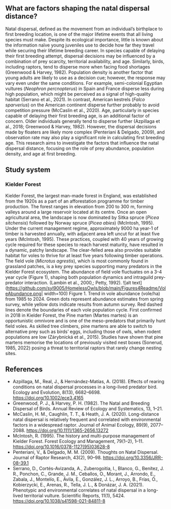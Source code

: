 ## What are factors shaping the natal dispersal distance?
Natal dispersal, defined as the movement from an individual’s birthplace to first breeding location, is one of the major lifetime events that all living species must make. Despite its ecological importance, little is known about the information naïve young juveniles use to decide how far they travel while securing their lifetime breeding career. In species capable of delaying their first breeding attempt, dispersal decisions may be influenced by a combination of prey scarcity, territorial availability, and age. Similarly, birds, including raptors, tend to disperse more when facing food shortages (Greenwood & Harvey, 1982). Population density is another factor that young adults are likely to use as a decision cue; however, the response may vary even under the same conditions. For example, semi-colonial Egyptian vultures (_Neophron percnopterus_) in Spain and France disperse less during high population, which might be perceived as a signal of high-quality habitat (Serrano et al., 2021). In contrast, American kestrels (_Falco sparverius_) on the American continent disperse further probably to avoid competition pressure (McCaslin et al., 2020). Age, particularly in species capable of delaying their first breeding age, is an additional factor of concern. Older individuals generally tend to disperse further (Azpillaga et al., 2018; Greenwood & Harvey, 1982). However, the dispersal decisions made by floaters are likely more complex (Penteriani & Delgado, 2009), and observation rate may also play a significant role in calculating first breeding age. This research aims to investigate the factors that influence the natal dispersal distance, focusing on the role of prey abundance, population density, and age at first breeding. 
## Study system
### Kielder Forest
Kielder Forest, the largest man-made forest in England, was established from the 1920s as a part of an afforestation programme for timber production. The forest ranges in elevation from 200 to 300 m, forming valleys around a large reservoir located at its centre. Once an open agricultural area, the landscape is now dominated by Sitka spruce (_Picea sitchensis_) followed by Norway spruce (_Picea abies_) (McIntosh, 1995). Under the current management regime, approximately 9000 ha year-1  of timber is harvested annually, with adjacent area left uncut for at least five years (McIntosh, 1995). These practices, coupled with 40 years of growing cycle required for these species to reach harvest maturity, have resulted in a dynamic, patchy landscape. The clear-felled area also provides suitable habitat for voles to thrive for at least five years following timber operations.  
The field vole (_Microtus agrestis_), which is most commonly found in grassland patches, is a key prey species supporting many predators in the Kielder Forest ecosystem. The abundance of field vole fluctuates on a 3-4 year cycle (Figure 1), shaping both population dynamics and intraguild prey-predator interaction. (Lambin et al., 2000,; Petty, 1992). 
![alt text](https://github.com/syl9005/HomelessOwls/blob/main/Figures4Readme/VoleAbundance.png| width=100)
Figure 1. Trend in vole abundance (vole/ha) from 1985 to 2024. Green dots represent abundance estimates from spring survey, while yellow dots indicate results from autumn survey. Red dashed lines denote the boundaries of each vole population cycle.
First confirmed in 2018 in Kielder Forest, the Pine marten (Martes martes) is an opportunistic omnivore and is one of the meso-predators that primarily hunt field voles. As skilled tree climbers, pine martens are able to switch to alternative prey such as birds’ eggs, including those of owls, when rodent populations are low (Zárybnická et al., 2015). Studies have shown that pine martens memorise the locations of previously visited nest boxes (Sonerud, 1985, 2022) posing a threat to territorial raptors that rarely change nesting sites. 


## References
* Azpillaga, M., Real, J., & Hernández-Matías, A. (2018). Effects of rearing conditions on natal dispersal processes in a long-lived predator bird. Ecology and Evolution, 8(13), 6682–6698. https://doi.org/10.1002/ece3.4165
* Greenwood, P. J., & Harvey, P. H. (1982). The Natal and Breeding Dispersal of Birds. Annual Review of Ecology and Systematics, 13, 1–21.
* McCaslin, H. M., Caughlin, T. T., & Heath, J. A. (2020). Long-distance natal dispersal is relatively frequent and correlated with environmental factors in a widespread raptor. Journal of Animal Ecology, 89(9), 2077–2088. https://doi.org/10.1111/1365-2656.13272
* McIntosh, R. (1995). The history and multi-purpose management of Kielder Forest. Forest Ecology and Management, 79(1–2), 1–11. https://doi.org/10.1016/0378-1127(95)03628-8
* Penteriani, V., & Delgado, M. M. (2009). Thoughts on Natal Dispersal. Journal of Raptor Research, 43(2), 90–98. https://doi.org/10.3356/JRR-08-39.1
* Serrano, D., Cortés-Avizanda, A., Zuberogoitia, I., Blanco, G., Benítez, J. R., Ponchon, C., Grande, J. M., Ceballos, O., Morant, J., Arrondo, E., Zabala, J., Montelío, E., Ávila, E., González, J. L., Arroyo, B., Frías, Ó., Kobierzycki, E., Arenas, R., Tella, J. L., & Donázar, J. A. (2021). Phenotypic and environmental correlates of natal dispersal in a long-lived territorial vulture. Scientific Reports, 11(1), 5424. https://doi.org/10.1038/s41598-021-84811-8
